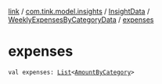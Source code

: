 [link](../../../index.md) / [com.tink.model.insights](../../index.md) / [InsightData](../index.md) / [WeeklyExpensesByCategoryData](index.md) / [expenses](./expenses.md)

# expenses

`val expenses: `[`List`](https://kotlinlang.org/api/latest/jvm/stdlib/kotlin.collections/-list/index.html)`<`[`AmountByCategory`](../../../com.tink.model.relations/-amount-by-category/index.md)`>`